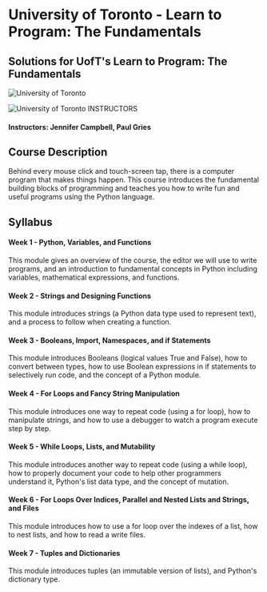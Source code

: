 ﻿# University of Toronto - Learn to Program: The Fundamentals
## Solutions for UofT's Learn to Program: The Fundamentals
![University of Toronto](https://imgur.com/pmA0s44)

![University of Toronto](http://i.imgur.com/Qktqnu1.png) INSTRUCTORS
#### Instructors: Jennifer Campbell, Paul Gries

## Course Description

Behind every mouse click and touch-screen tap, there is a computer program that makes things happen. This course introduces the fundamental building blocks of programming and teaches you how to write fun and useful programs using the Python language.

## Syllabus
#### Week 1 - Python, Variables, and Functions
This module gives an overview of the course, the editor we will use to write programs, and an introduction to fundamental concepts in Python including variables, mathematical expressions, and functions.

#### Week 2 - Strings and Designing Functions
This module introduces strings (a Python data type used to represent text), and a process to follow when creating a function.

#### Week 3 - Booleans, Import, Namespaces, and if Statements
This module introduces Booleans (logical values True and False), how to convert between types, how to use Boolean expressions in if statements to selectively run code, and the concept of a Python module.

#### Week 4 - For Loops and Fancy String Manipulation
This module introduces one way to repeat code (using a for loop), how to manipulate strings, and how to use a debugger to watch a program execute step by step.

#### Week 5 - While Loops, Lists, and Mutability
This module introduces another way to repeat code (using a while loop), how to properly document your code to help other programmers understand it, Python's list data type, and the concept of mutation.

#### Week 6 - For Loops Over Indices, Parallel and Nested Lists and Strings, and Files
This module introduces how to use a for loop over the indexes of a list, how to nest lists, and how to read a write files.

#### Week 7 - Tuples and Dictionaries
This module introduces tuples (an immutable version of lists), and Python's dictionary type.